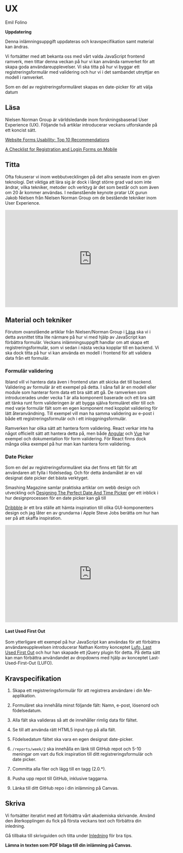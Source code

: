 # UX

<p class="author">Emil Folino</p>

<div class="under-construction" id="under-construction">
    <div class="under-construction-text">
        <p><strong>Uppdatering</strong></p>
        <p>Denna inlämningsuppgift uppdateras och kravspecifikation samt material kan ändras.</p>
    </div>
</div>

Vi fortsätter med att bekanta oss med vårt valda JavaScript frontend ramverk, men tittar denna veckan på hur vi kan använda ramverket för att skapa goda användareupplevelser. Vi ska titta på hur vi byggar ett registreringsformulär med validering och hur vi i det sambandet utnyttjar en modell i ramverket.

Som en del av registreringsformuläret skapas en date-picker för att välja datum



## Läsa

Nielsen Norman Group är världsledande inom forskningsbaserad User Experience (UX). Följande två artiklar introducerar veckans utforskande på ett koncist sätt.

[Website Forms Usability: Top 10 Recommendations](https://www.nngroup.com/articles/web-form-design/)

[A Checklist for Registration and Login Forms on Mobile](https://www.nngroup.com/articles/checklist-registration-login/)



## Titta

Ofta fokuserar vi inom webbutvecklingen på det allra senaste inom en given teknologi. Det viktiga att lära sig är dock i långt större grad vad som inte ändrar, vilka tekniker, metoder och verktyg är det som består och som även om 20 år kommer användas. I nedanstående keynote pratar UX gurun Jakob Nielsen från Nielsen Norman Group om de bestående tekniker inom User Experience.

<div class='embed-container'><iframe width="560" height="315" src="https://www.youtube.com/embed/OtBeg5eyEHU" frameborder="0" allow="accelerometer; autoplay; encrypted-media; gyroscope; picture-in-picture" allowfullscreen></iframe></div>



## Material och tekniker

Förutom ovanstående artiklar från Nielsen/Norman Group i [Läsa](#lasa) ska vi i detta avsnittet titta lite närmare på hur vi med hjälp av JavaScript kan förbättra formulär. Veckans inlämningsuppgift handlar om att skapa ett registreringsformulär, som vi sedan i nästa vecka kopplar till en backend. Vi ska dock titta på hur vi kan använda en modell i frontend för att validera data från ett formulär.



### Formulär validering

Ibland vill vi hantera data även i frontend utan att skicka det till backend. Validering av formulär är ett exempel på detta. I såna fall är en modell eller module som hanterar form data ett bra sätt att gå. De ramverken som introducerades under vecka 1 är alla komponent baserade och ett bra sätt att tänka runt form valideringen är att bygga själva formuläret eller till och med varje formulär fält som en egen komponent med kopplat validering för lätt återanvändning. Till exempel vill man ha samma validering av e-post i både ett registreringsformulär och i ett inloggningsformulär.

Ramverken har olika sätt att hantera form validering. React verkar inte ha något officiellt sätt att hantera detta på, men både [Angular](https://angular.io/guide/form-validation) och [Vue](https://vuejs.org/v2/cookbook/form-validation.html) har exempel och dokumentation för form validering. För React finns dock många olika exempel på hur man kan hantera form validering.



### Date Picker

Som en del av registreringsformuläret ska det finns ett fält för att användaren att fylla i födelsedag. Och för detta ändamålet är en väl designat date picker det bästa verktyget.

Smashing Magazine samlar praktiska artiklar om webb design och utveckling och [Designing The Perfect Date And Time Picker](https://www.smashingmagazine.com/2017/07/designing-perfect-date-time-picker/) ger ett inblick i hur designprocessen för en date picker kan gå till

[Dribbble](https://dribbble.com/tags/date_picker) är ett bra ställe att hämta inspiration till olika GUI-komponenters design och jag låter en av grundarna i Apple Steve Jobs berätta om hur han ser på att skaffa inspiration.

<div class='embed-container'><iframe width="560" height="315" src="https://www.youtube.com/embed/CW0DUg63lqU" frameborder="0" allow="accelerometer; autoplay; encrypted-media; gyroscope; picture-in-picture" allowfullscreen></iframe></div>



#### Last Used First Out

Som ytterligare ett exempel på hur JavaScript kan användas för att förbättra användareupplevelsen introducerar Nathan Kontny konceptet [Lufo, Last Used First Out](https://m.signalvnoise.com/lufo--last-used-first-out---an-easy-way-to-drastically-improve-the-user-experience-of-long-select/) och hur han skapade ett jQuery plugin för detta. På detta sätt kan man förbättra användandet av dropdowns med hjälp av konceptet Last-Used-First-Out (LUFO).



## Kravspecifikation

1. Skapa ett registreringsformulär för att registrera användare i din Me-applikation.

1. Formuläret ska innehålla minst följande fält: Namn, e-post, lösenord och födelsedatum.

1. Alla fält ska valideras så att de innehåller rimlig data för fältet.

1. Se till att använda rätt HTML5 input-typ på alla fält.

1. Födelsedatum fältet ska vara en egen designat date-picker.

1. `/reports/week/2` ska innehålla en länk till GitHub repot och 5-10 meningar om vart du fick inspiration till ditt registreringsformulär och date picker.

1. Committa alla filer och lägg till en tagg (2.0.\*).

1. Pusha upp repot till GitHub, inklusive taggarna.

1. Länka till ditt GitHub repo i din inlämning på Canvas.



## Skriva

Vi fortsätter iterativt med att förbättra vårt akademiska skrivande. Använd den återkopplingen du fick på första veckans text och förbättra din inledning.

Gå tillbaka till skrivguiden och titta under [Inledning](http://skrivguiden.se/skriva/uppsatsens_delar/#inledning) för bra tips.

**Lämna in texten som PDF bilaga till din inlämning på Canvas.**
